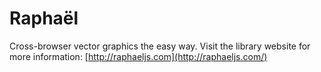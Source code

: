 # Raphaël

Cross-browser vector graphics the easy way. Visit the library website for more information: [http://raphaeljs.com](http://raphaeljs.com/)